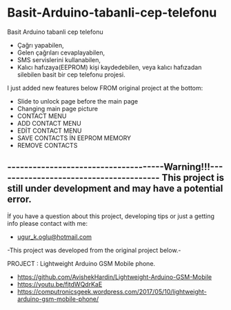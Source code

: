 # Basit-Arduino-tabanli-cep-telefonu
Basit Arduino tabanli cep telefonu


* Çağrı yapabilen, 
* Gelen çağrıları cevaplayabilen, 
* SMS servislerini kullanabilen, 
* Kalıcı hafızaya(EEPROM) kişi kaydedebilen, veya kalıcı hafızadan silebilen
basit bir cep telefonu projesi.



I just added new features below FROM original project at the bottom:

* Slide to unlock page before the main page 
* Changing main page picture
* CONTACT MENU
* ADD CONTACT MENU
* EDİT CONTACT MENU
* SAVE CONTACTS İN EEPROM MEMORY
* REMOVE CONTACTS


-------------------------------------Warning!!!---------------------------------------
This project is still under development and may have a potential error.
-------------------------------------------------------------------------------------------------------------

İf you have a question about this project, developing tips or just a getting info please contact with me: 

* ugur_k.oglu@hotmail.com


-This project was developed from the original project below.-

PROJECT      : Lightweight Arduino GSM Mobile phone.
* https://github.com/AvishekHardin/Lightweight-Arduino-GSM-Mobile
* https://youtu.be/fjtdWQdrKaE
* https://computronicsgeek.wordpress.com/2017/05/10/lightweight-arduino-gsm-mobile-phone/
